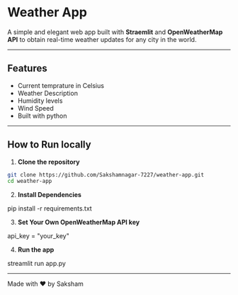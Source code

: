 # Weather App

A simple and elegant web app built with **Straemlit** and **OpenWeatherMap API** to obtain real-time weather updates for any city in the world.

---

## Features

- Current temprature in Celsius
- Weather Description
- Humidity levels
- Wind Speed
- Built with python

---

## How to Run locally


1. **Clone the repository**

``` bash 
git clone https://github.com/Sakshamnagar-7227/weather-app.git
cd weather-app
```

2. **Install Dependencies**

pip install -r requirements.txt

3. **Set Your Own OpenWeatherMap API key**

api_key = "your_key"

4. **Run the app**

streamlit run app.py

---

Made with ❤️ by Saksham